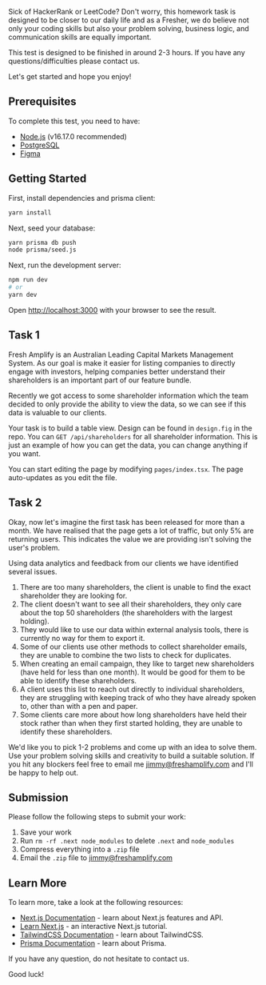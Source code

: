Sick of HackerRank or LeetCode? Don't worry, this homework task is designed to be closer to our daily life and as a Fresher, we do believe not only your coding skills but also your problem solving, business logic, and communication skills are equally important.

This test is designed to be finished in around 2-3 hours. If you have any questions/difficulties please contact us. 

Let's get started and hope you enjoy!

## Prerequisites

To complete this test, you need to have:

- [Node.js](https://nodejs.org) (v16.17.0 recommended)
- [PostgreSQL](https://www.postgresql.org/download)
- [Figma](https://www.figma.com)

## Getting Started

First, install dependencies and prisma client:

```bash
yarn install
```

Next, seed your database:

```bash
yarn prisma db push
node prisma/seed.js
```

Next, run the development server:

```bash
npm run dev
# or
yarn dev
```

Open [http://localhost:3000](http://localhost:3000) with your browser to see the result.


## Task 1

Fresh Amplify is an Australian Leading Capital Markets Management System. As our goal is make it easier for listing companies to directly engage with investors, helping companies better understand their shareholders is an important part of our feature bundle. 
 
Recently we got access to some shareholder information which the team decided to only provide the ability to view the data, so we can see if this data is valuable to our clients.
 
Your task is to build a table view. Design can be found in `design.fig` in the repo. You can `GET /api/shareholders` for all shareholder information. This is just an example of how you can get the data, you can change anything if you want.
 
You can start editing the page by modifying `pages/index.tsx`. The page auto-updates as you edit the file.

## Task 2

Okay, now let's imagine the first task has been released for more than a month.
We have realised that the page gets a lot of traffic, but only 5% are returning users. This indicates the value we are providing isn't solving the user's problem.

Using data analytics and feedback from our clients we have identified several issues. 

1. There are too many shareholders, the client is unable to find the exact shareholder they are looking for. 
2. The client doesn't want to see all their shareholders, they only care about the top 50 shareholders (the shareholders with the largest holding).
3. They would like to use our data within external analysis tools, there is currently no way for them to export it.
4. Some of our clients use other methods to collect shareholder emails, they are unable to combine the two lists to check for duplicates.
5. When creating an email campaign, they like to target new shareholders (have held for less than one month). It would be good for them to be able to identify these shareholders.
6. A client uses this list to reach out directly to individual shareholders, they are struggling with keeping track of who they have already spoken to, other than with a pen and paper. 
7. Some clients care more about how long shareholders have held their stock rather than when they first started holding, they are unable to identify these shareholders. 

We'd like you to pick 1-2 problems and come up with an idea to solve them. Use your problem solving skills and creativity to build a suitable solution. If you hit any blockers feel free to email me jimmy@freshamplify.com and I'll be happy to help out.

## Submission
Please follow the following steps to submit your work:

1. Save your work
2. Run `rm -rf .next node_modules` to delete `.next` and `node_modules`
3. Compress everything into a `.zip` file
4. Email the `.zip` file to jimmy@freshamplify.com

## Learn More

To learn more, take a look at the following resources:

- [Next.js Documentation](https://nextjs.org/docs) - learn about Next.js features and API.
- [Learn Next.js](https://nextjs.org/learn) - an interactive Next.js tutorial.
- [TailwindCSS Documentation](https://tailwindcss.com) - learn about TailwindCSS.
- [Prisma Documentation](https://www.prisma.io) - learn about Prisma.

If you have any question, do not hesitate to contact us.

Good luck!
